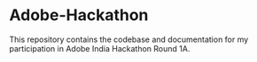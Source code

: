 # Adobe-Hackathon
This repository contains the codebase and documentation for my participation in Adobe India Hackathon Round 1A.
